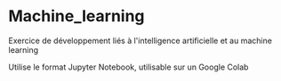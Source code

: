 # Machine_learning
Exercice de développement liés à l'intelligence artificielle et au machine learning

Utilise le format Jupyter Notebook, utilisable sur un Google Colab
